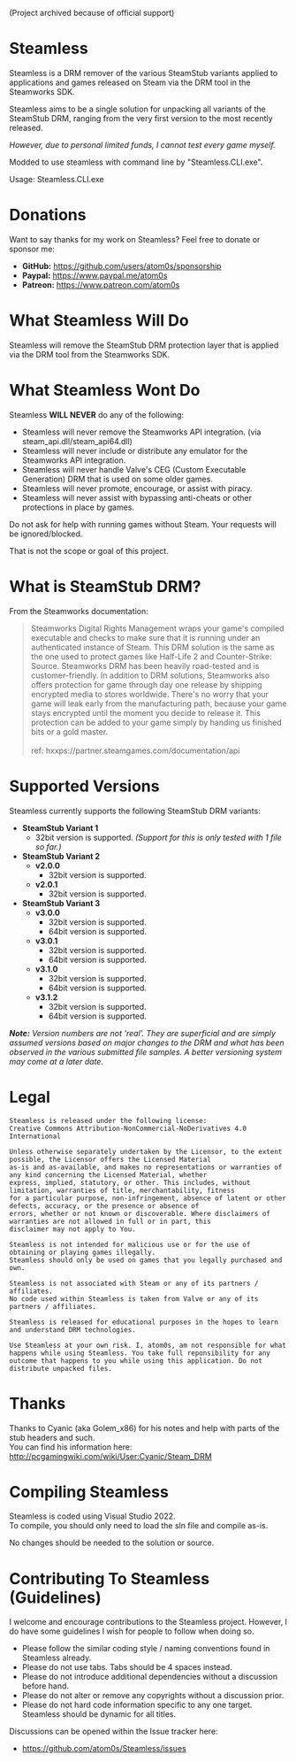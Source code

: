 (Project archived because of official support)

# Steamless

Steamless is a DRM remover of the various SteamStub variants applied to applications and games released on Steam via the DRM tool in the Steamworks SDK.

Steamless aims to be a single solution for unpacking all variants of the SteamStub DRM, ranging from the very first version to the most recently released.

_However, due to personal limited funds, I cannot test every game myself._

Modded to use steamless with command line by "Steamless.CLI.exe".

Usage: Steamless.CLI.exe <EXEFILE>

# Donations

Want to say thanks for my work on Steamless? Feel free to donate or sponsor me:

  * **GitHub:** https://github.com/users/atom0s/sponsorship
  * **Paypal:** https://www.paypal.me/atom0s
  * **Patreon:** https://www.patreon.com/atom0s

# What Steamless Will Do

Steamless will remove the SteamStub DRM protection layer that is applied via the DRM tool from the Steamworks SDK.

# What Steamless Wont Do

Steamless **WILL NEVER** do any of the following:

  * Steamless will never remove the Steamworks API integration. (via steam_api.dll/steam_api64.dll)
  * Steamless will never include or distribute any emulator for the Steamworks API integration.
  * Steamless will never handle Valve's CEG (Custom Executable Generation) DRM that is used on some older games.
  * Steamless will never promote, encourage, or assist with piracy.
  * Steamless will never assist with bypassing anti-cheats or other protections in place by games.

Do not ask for help with running games without Steam. Your requests will be ignored/blocked.

That is not the scope or goal of this project.

# What is SteamStub DRM?

From the Steamworks documentation:

> Steamworks Digital Rights Management wraps your game's compiled executable and checks to make sure that it is running under an authenticated instance of Steam. This DRM solution is the same as the one used to protect games like Half-Life 2 and Counter-Strike: Source. Steamworks DRM has been heavily road-tested and is customer-friendly.
> In addition to DRM solutions, Steamworks also offers protection for game through day one release by shipping encrypted media to stores worldwide. There's no worry that your game will leak early from the manufacturing path, because your game stays encrypted until the moment you decide to release it. This protection can be added to your game simply by handing us finished bits or a gold master. <br><br>
> ref: hxxps://partner.steamgames.com/documentation/api

# Supported Versions

Steamless currently supports the following SteamStub DRM variants:

  * **SteamStub Variant 1**
    * 32bit version is supported. _(Support for this is only tested with 1 file so far.)_
  * **SteamStub Variant 2**
    * **v2.0.0**
      * 32bit version is supported.
    * **v2.0.1**
      * 32bit version is supported.
  * **SteamStub Variant 3**
    * **v3.0.0**
      * 32bit version is supported.
      * 64bit version is supported.
    * **v3.0.1**
      * 32bit version is supported.
      * 64bit version is supported.
    * **v3.1.0**
      * 32bit version is supported.
      * 64bit version is supported.
    * **v3.1.2**
      * 32bit version is supported.
      * 64bit version is supported.

_**Note:** Version numbers are not 'real'. They are superficial and are simply assumed versions based on major changes to the DRM and what has been observed in the various submitted file samples. A better versioning system may come at a later date._

# Legal

```
Steamless is released under the following license:
Creative Commons Attribution-NonCommercial-NoDerivatives 4.0 International

Unless otherwise separately undertaken by the Licensor, to the extent possible, the Licensor offers the Licensed Material 
as-is and as-available, and makes no representations or warranties of any kind concerning the Licensed Material, whether 
express, implied, statutory, or other. This includes, without limitation, warranties of title, merchantability, fitness 
for a particular purpose, non-infringement, absence of latent or other defects, accuracy, or the presence or absence of 
errors, whether or not known or discoverable. Where disclaimers of warranties are not allowed in full or in part, this 
disclaimer may not apply to You.

Steamless is not intended for malicious use or for the use of obtaining or playing games illegally.
Steamless should only be used on games that you legally purchased and own.

Steamless is not associated with Steam or any of its partners / affiliates.
No code used within Steamless is taken from Valve or any of its partners / affiliates.

Steamless is released for educational purposes in the hopes to learn and understand DRM technologies. 

Use Steamless at your own risk. I, atom0s, am not responsible for what happens while using Steamless. You take full reponsibility for any outcome that happens to you while using this application. Do not distribute unpacked files.
```

# Thanks

Thanks to Cyanic (aka Golem_x86) for his notes and help with parts of the stub headers and such.<br>
You can find his information here: http://pcgamingwiki.com/wiki/User:Cyanic/Steam_DRM

# Compiling Steamless

Steamless is coded using Visual Studio 2022.<br>
To compile, you should only need to load the sln file and compile as-is.

No changes should be needed to the solution or source.

# Contributing To Steamless (Guidelines)

I welcome and encourage contributions to the Steamless project. However, I do have some guidelines I wish for people to follow when doing so.

  * Please follow the similar coding style / naming conventions found in Steamless already.
  * Please do not use tabs. Tabs should be 4 spaces instead.  
  * Please do not introduce additional dependencies without a discussion before hand.
  * Please do not alter or remove any copyrights without a discussion prior.
  * Please do not hard code information specific to any one target. Steamless should be dynamic for all titles.

Discussions can be opened within the Issue tracker here:
  * https://github.com/atom0s/Steamless/issues
